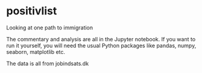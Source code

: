 # positivlist
 Looking at one path to immigration

The commentary and analysis are all in the Jupyter notebook. If you want to run it yourself, you will need the usual Python packages like pandas, numpy, seaborn, matplotlib etc. 


The data is all from jobindsats.dk
